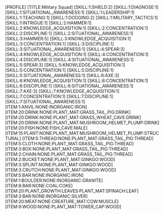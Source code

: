 
[PROFILE]
	[TITLE:Military Squad]
	[SKILL:1:SHIELD:2]
	[SKILL:1:DIAGNOSE:1]
	[SKILL:1:SITUATIONAL_AWARENESS:1]
	[SKILL:1:LEADERSHIP:1]
	[SKILL:1:TEACHING:1]
	[SKILL:1:DODGING:2]
	[SKILL:1:MILITARY_TACTICS:1]
	[SKILL:1:INTRIGUE:1]
	[SKILL:2:HAMMER:1]
	[SKILL:2:KNOWLEDGE_ACQUISITION:1]
	[SKILL:2:CONCENTRATION:1]
	[SKILL:2:DISCIPLINE:1]
	[SKILL:2:SITUATIONAL_AWARENESS:1]
	[SKILL:3:HAMMER:5]
	[SKILL:3:KNOWLEDGE_ACQUISITION:1]
	[SKILL:3:CONCENTRATION:1]
	[SKILL:3:DISCIPLINE:1]
	[SKILL:3:SITUATIONAL_AWARENESS:1]
	[SKILL:4:SPEAR:3]
	[SKILL:4:KNOWLEDGE_ACQUISITION:1]
	[SKILL:4:CONCENTRATION:1]
	[SKILL:4:DISCIPLINE:1]
	[SKILL:4:SITUATIONAL_AWARENESS:1]
	[SKILL:5:SPEAR:3]
	[SKILL:5:KNOWLEDGE_ACQUISITION:1]
	[SKILL:5:CONCENTRATION:1]
	[SKILL:5:DISCIPLINE:1]
	[SKILL:5:SITUATIONAL_AWARENESS:1]
	[SKILL:6:AXE:3]
	[SKILL:6:KNOWLEDGE_ACQUISITION:1]
	[SKILL:6:CONCENTRATION:1]
	[SKILL:6:DISCIPLINE:1]
	[SKILL:6:SITUATIONAL_AWARENESS:1]
	[SKILL:7:AXE:3]
	[SKILL:7:KNOWLEDGE_ACQUISITION:1]
	[SKILL:7:CONCENTRATION:1]
	[SKILL:7:DISCIPLINE:1]
	[SKILL:7:SITUATIONAL_AWARENESS:1]
	[ITEM:1:ANVIL:NONE:INORGANIC:IRON]
	[ITEM:20:DRINK:NONE:PLANT_MAT:GRASS_TAIL_PIG:DRINK]
	[ITEM:20:DRINK:NONE:PLANT_MAT:GRASS_WHEAT_CAVE:DRINK]
	[ITEM:20:DRINK:NONE:PLANT_MAT:MUSHROOM_HELMET_PLUMP:DRINK]
	[ITEM:20:FISH:NONE:FISH_CAVE:MALE]
	[ITEM:15:PLANT:NONE:PLANT_MAT:MUSHROOM_HELMET_PLUMP:STRUCTURAL]
	[ITEM:5:THREAD:NONE:PLANT_MAT:GRASS_TAIL_PIG:THREAD]
	[ITEM:5:CLOTH:NONE:PLANT_MAT:GRASS_TAIL_PIG:THREAD]
	[ITEM:3:BOX:NONE:PLANT_MAT:GRASS_TAIL_PIG:THREAD]
	[ITEM:2:CHAIN:NONE:PLANT_MAT:GRASS_TAIL_PIG:THREAD]
	[ITEM:2:BUCKET:NONE:PLANT_MAT:GINKGO:WOOD]
	[ITEM:3:SPLINT:NONE:PLANT_MAT:GINKGO:WOOD]
	[ITEM:3:CRUTCH:NONE:PLANT_MAT:GINKGO:WOOD]
	[ITEM:5:BAR:NONE:INORGANIC:IRON]
	[ITEM:1:BOULDER:NONE:INORGANIC:GRANITE]
	[ITEM:8:BAR:NONE:COAL:COKE]
	[ITEM:20:PLANT_GROWTH:LEAVES:PLANT_MAT:SPINACH:LEAF]
	[ITEM:3:BAR:NONE:INORGANIC:SILVER]
	[ITEM:20:MEAT:NONE:CREATURE_MAT:COW:MUSCLE]
	[ITEM:9:WOOD:NONE:PLANT_MAT:TOWER_CAP:WOOD]
	
